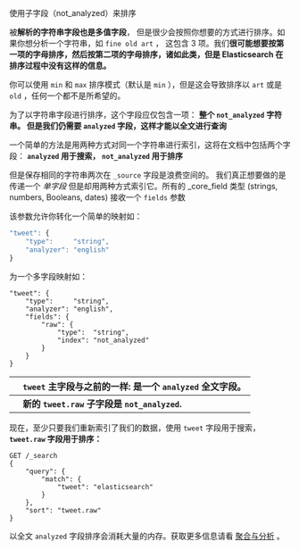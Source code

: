使用子字段（not_analyzed）来排序



被**解析的字符串字段也是多值字段**， 但是很少会按照你想要的方式进行排序。如果你想分析一个字符串，如 `fine old art` ， 这包含 3 项。我们**很可能想要按第一项的字母排序，然后按第二项的字母排序，诸如此类，但是 Elasticsearch 在排序过程中没有这样的信息。**

你可以使用 `min` 和 `max` 排序模式（默认是 `min` ），但是这会导致排序以 `art` 或是 `old` ，任何一个都不是所希望的。

为了以字符串字段进行排序，这个字段应仅包含一项： **整个 `not_analyzed` 字符串。 但是我们仍需要 `analyzed` 字段，这样才能以全文进行查询**

一个简单的方法是用两种方式对同一个字符串进行索引，这将在文档中包括两个字段： **`analyzed` 用于搜索， `not_analyzed` 用于排序**

但是保存相同的字符串两次在 `_source` 字段是浪费空间的。 我们真正想要做的是传递一个 *单字段* 但是却用两种方式索引它。所有的 _core_field 类型 (strings, numbers, Booleans, dates) 接收一个 `fields` 参数

该参数允许你转化一个简单的映射如：

```js
"tweet": {
    "type":     "string",
    "analyzer": "english"
}
```



为一个多字段映射如：

```sense
"tweet": { 
    "type":     "string",
    "analyzer": "english",
    "fields": {
        "raw": { 
            "type":  "string",
            "index": "not_analyzed"
        }
    }
}
```





|      | `tweet` 主字段与之前的一样: 是一个 `analyzed` 全文字段。 |
| ---- | -------------------------------------------------------- |
|      | **新的 `tweet.raw` 子字段是 `not_analyzed`.**            |

现在，至少只要我们重新索引了我们的数据，使用 `tweet` 字段用于搜索，**`tweet.raw` 字段用于排序：**

```sense
GET /_search
{
    "query": {
        "match": {
            "tweet": "elasticsearch"
        }
    },
    "sort": "tweet.raw"
}
```





以全文 `analyzed` 字段排序会消耗大量的内存。获取更多信息请看 [聚合与分析](https://www.elastic.co/guide/cn/elasticsearch/guide/current/aggregations-and-analysis.html) 。